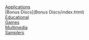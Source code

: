 [Applications](Applications/index.html)<br>
[Bonus Discs](Bonus Discs/index.html)<br>
[Educational](Educational/index.html)<br>
[Games](Games/index.html)<br>
[Multimedia](Multimedia/index.html)<br>
[Samplers](Samplers/index.html)<br>
